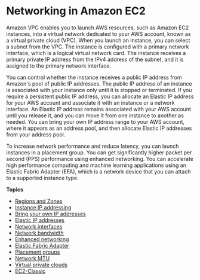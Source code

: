# Networking in Amazon EC2<a name="ec2-networking"></a>

Amazon VPC enables you to launch AWS resources, such as Amazon EC2 instances, into a virtual network dedicated to your AWS account, known as a virtual private cloud \(VPC\)\. When you launch an instance, you can select a subnet from the VPC\. The instance is configured with a primary network interface, which is a logical virtual network card\. The instance receives a primary private IP address from the IPv4 address of the subnet, and it is assigned to the primary network interface\.

You can control whether the instance receives a public IP address from Amazon's pool of public IP addresses\. The public IP address of an instance is associated with your instance only until it is stopped or terminated\. If you require a persistent public IP address, you can allocate an Elastic IP address for your AWS account and associate it with an instance or a network interface\. An Elastic IP address remains associated with your AWS account until you release it, and you can move it from one instance to another as needed\. You can bring your own IP address range to your AWS account, where it appears as an address pool, and then allocate Elastic IP addresses from your address pool\.

To increase network performance and reduce latency, you can launch instances in a placement group\. You can get significantly higher packet per second \(PPS\) performance using enhanced networking\. You can accelerate high performance computing and machine learning applications using an Elastic Fabric Adapter \(EFA\), which is a network device that you can attach to a supported instance type\.

**Topics**
+ [Regions and Zones](using-regions-availability-zones.md)
+ [Instance IP addressing](using-instance-addressing.md)
+ [Bring your own IP addresses](ec2-byoip.md)
+ [Elastic IP addresses](elastic-ip-addresses-eip.md)
+ [Network interfaces](using-eni.md)
+ [Network bandwidth](ec2-instance-network-bandwidth.md)
+ [Enhanced networking](enhanced-networking.md)
+ [Elastic Fabric Adapter](efa.md)
+ [Placement groups](placement-groups.md)
+ [Network MTU](network_mtu.md)
+ [Virtual private clouds](using-vpc.md)
+ [EC2\-Classic](ec2-classic-platform.md)